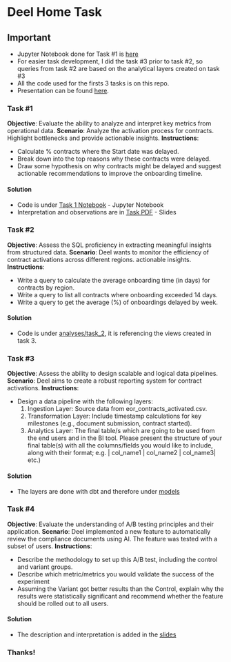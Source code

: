 #  Deel Home Task
## Important

- Jupyter Notebook done for Task #1 is [here](Analytics_Task.ipynb)
- For easier task development, I did the task #3 prior to task #2, so queries from task #2 are based on the analytical layers created on task #3 
- All the code used for the firsts 3 tasks is on this repo.
- Presentation can be found [here](Analytics_Task.pdf).


### Task #1

**Objective**: Evaluate the ability to analyze and interpret key metrics from operational data.
**Scenario**: Analyze the activation process for contracts. Highlight bottlenecks and provide
actionable insights.
**Instructions**:
- Calculate % contracts where the Start date was delayed.
- Break down into the top reasons why these contracts were delayed.
- Draw some hypothesis on why contracts might be delayed and suggest actionable
recommendations to improve the onboarding timeline.

#### Solution
- Code is under [Task 1 Notebook](Analytics_Task.ipynb) - Jupyter Notebook
- Interpretation and observations are in [Task PDF](Analytics_Task.pdf) - Slides

### Task #2
**Objective**: Assess the SQL proficiency in extracting meaningful insights from structured data.
**Scenario**: Deel wants to monitor the efficiency of contract activations across different regions.
actionable insights.
**Instructions**:
- Write a query to calculate the average onboarding time (in days) for contracts by region.
- Write a query to list all contracts where onboarding exceeded 14 days. 
- Write a query to get the average (%) of onboardings delayed by week.

#### Solution 
- Code is under [analyses/task_2](analyses/task_2), it is referencing the views created in task 3. 

### Task #3
**Objective**: Assess the ability to design scalable and logical data pipelines.
**Scenario**: Deel aims to create a robust reporting system for contract activations.
**Instructions**:
- Design a data pipeline with the following layers:
  1. Ingestion Layer: Source data from eor_contracts_activated.csv.
  2. Transformation Layer: Include timestamp calculations for key milestones (e.g.,
  document submission, contract started).
  3. Analytics Layer: The final table/s which are going to be used from the end users
  and in the BI tool. Please present the structure of your final table(s) with all the
  columns/fields you would like to include, along with their format; e.g. | col_name1 |
  col_name2 | col_name3| etc.)

#### Solution
- The layers are done with dbt and therefore under [models](models)

### Task #4
**Objective**: Evaluate the understanding of A/B testing principles and their application.
**Scenario**: Deel implemented a new feature to automatically review the compliance documents
using AI. The feature was tested with a subset of users.
**Instructions**:
- Describe the methodology to set up this A/B test, including the control and variant groups. 
- Describe which metric/metrics you would validate the success of the experiment
- Assuming the Variant got better results than the Control, explain why the results were
statistically significant and recommend whether the feature should be rolled out to all users.

#### Solution
- The description and interpretation is added in the [slides](Analytics_Task.pdf)


### Thanks! 